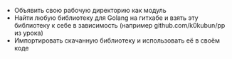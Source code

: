 - Объявить свою рабочую директорию как модуль
- Найти любую библиотеку для Golang на гитхабе и взять эту библиотеку к себе в зависимость (например github.com/k0kubun/pp из урока)
- Импортировать скачанную библиотеку и использовать её в своём коде
